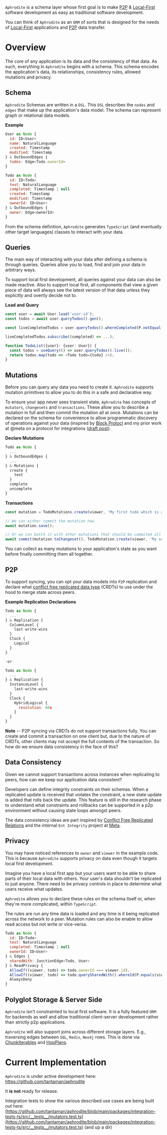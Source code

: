 `Aphrodite` is a schema layer whose first goal is to make [P2P](https://en.wikipedia.org/wiki/Peer-to-peer) & [Local-First](https://www.inkandswitch.com/local-first/) software development as easy as traditional software development.

You can think of `Aphrodite` as an `ORM` of sorts that is designed for the needs of [Local-First](https://www.inkandswitch.com/local-first/) applications and [P2P](https://en.wikipedia.org/wiki/Peer-to-peer) data transfer.

# Overview

The core of any application is its data and the consistency of that data. As such, everything in `Aphrodite` begins with a schema. This schema encodes the application's data, its relationships, consistency rules, allowed mutations and privacy.

## Schema

`Aphrodite` Schemas are written in a `DSL`. This `DSL` describes the `nodes` and `edges` that make up the application's data model. The schema can represent graph or relational data models.

**Example**
```js
User as Node {
  id: ID<User>
  name: NaturalLanguage
  created: Timestamp
  modified: Timestamp
} & OutboundEdges {
  todos: Edge<Todo.ownerId>
}

Todo as Node {
  id: ID<Todo>
  text: NaturalLanguage
  completed: Timestamp | null
  created: Timestamp
  modified: Timestamp
  ownerId: ID<User>
} & OutboundEdges {
  owner: Edge<ownerId>
}
```

From the schema definition, `Aphrodite` generates `TypeScript` (and eventually other target languages) classes to interact with your data.

## Queries

The main way of interacting with your data after defining a schema is through queries. Queries allow you to load, find and join your data in arbitrary ways.

To support local first development, all queries against your data can also be made reactive. Also to support local first, all components that view a given piece of data will always see the latest version of that data unless they explicitly and overtly decide not to.

**Load and Query**
```typescript
const user = await User.load(`user-id`);
const todos = await user.queryTodos().gen();

const liveCompletedTodos = user.queryTodos().whereCompleted(P.notEqual(null)).live();

liveCompletedTodos.subscribe((completed) => ...);

function TodoList({user}: {user: User}) {
  const todos = useQuery(() => user.queryTodos().live());
  return todos.map(todo => <Todo todo={todo} />);
}
```

## Mutations

Before you can query any data you need to create it. `Aphrodite` supports mutation primitives to allow you to do this in a safe and declarative way.

To ensure your app never sees transient state, `Aphrodite` has concepts of `mutators`, `changesets` and `transactions`. These allow you to describe a mutation in full and then commit the mutation all at once. Mutations can be declared on the schema for convenience to allow programmatic discovery of operations against your data (inspired by [Block Protocl](https://blockprotocol.org/) and my prior work at @meta on a protocol for integrations ([draft post](https://github.com/tantaman/tantaman.github.io/blob/master/_drafts/2022-01-26-protocol-for-integrations.markdown)).

**Declare Mutations**
```js
Todo as Node {
  ...
} & OutboundEdges {
  ...
} & Mutations {
  create {
    text
  }
  complete
  uncomplete
}
```

**Transactions**
```js
const mutation = TodoMutations.create(viewer, 'My first todo which is already done!').complete();

// We can either commit the mutation now
await mutation.save();

// Or we can batch it with other mutations that should be commited all at once
await commit(mutation.toChangeset(), TodoMutation.create(viewer, 'My second todo!').toChangeset());
```

You can collect as many mutations to your application's state as you want before finally committing them all together.

## P2P

To support syncing, you can opt your data models into `P2P` replication and declare what [conflict free replicated data type](https://en.wikipedia.org/wiki/Conflict-free_replicated_data_type) (CRDTs) to use under the hood to merge state across peers.

**Example Replication Declarations**
```js
Todo as Node {
  ...
} & Replication {
  ColumnLevel {
    last-write-wins
  }
  Clock {
    Logical
  }
}

-or-

Todo as Node {
  ...
} & Replication {
  InstanceLevel {
    last-write-wins
  }
  Clock {
    HybridLogical {
      resolution: 60s
    }
  }
}
```

**Note** -- P2P syncing via CRDTs do not support transactions fully. You can create and commit a transaction on one client but, due to the nature of CRDTs, other clients may not accept the full contents of the transaction. So how do we ensure data consistency in the face of this?

## Data Consistency

Given we cannot support transactions across instances when replicating to peers, how can we keep our application data consistent?

Developers can define integrity constraints on their schemas. When a replicated update is received that violates the constraint, a new state update is added that rolls back the update. This feature is still in the research phase to understand what constraints and rollbacks can be supported in a p2p environment without causing state loops amongst peers.

The data consistency ideas are part inspired by [Conflict Free Replicated Relations](https://hal.inria.fr/hal-02983557/document) and the internal `Ent Integrity` project at [Meta](https://engineering.fb.com/).

## Privacy

You may have noticed references to `owner` and `viewer` in the example code. This is because `Aphrodite` supports privacy on data even though it targets local first development.

Imagine you have a local first app but your users want to be able to share parts of their local data with others. Your user's data shouldn't be replicated to just anyone. There need to be privacy controls in place to determine what users receive what updates.

`Aphrodite` allows you to declare these rules on the schema itself or, when they're more complicated, within `TypeScript`.

The rules are run any time data is loaded and any time is it being replicated across the network to a peer. Mutation rules can also be enable to allow read access but not write or vice-versa.

```js
Todo as Node {
  id: ID<Todo>
  text: NaturalLanguage
  completed: Timestamp | null
  ownerId: ID<User>
} & Edges {
  sharedWith: JunctionEdge<Todo, User>
} & ReadPrivacy {
  AllowIf((viewer, todo) => todo.ownerId === viewer.id),
  AllowIf((viewer, todo) => todo.querySharedWith().whereId(P.equals(viewer.id)).exists())
  AlwaysDeny
}
```

## Polyglot Storage & Server Side

`Aphrodite` isn't constrainted to local first software. It is a fully featured `ORM` for backends as well and allow traditional client-server development rather than strictly p2p applications.

`Aphrodite` will also support joins across different storage layers. E.g., traversing edges between `SQL`, `Redis`, `Neo4j` rows. This is done via [ChunkIterables](https://gist.github.com/tantaman/bd928ef93619e73365b07899da282996#aside---traversing-across-storage-backends) and [HopPlans](https://github.com/tantaman/aphrodite/blob/main/packages/query-runtime-ts/src/HopPlan.ts).

# Current Implementation

`Aphrodite` is under active development here: https://github.com/tantaman/aphrodite

It **is not** ready for release.

Integration tests to show the various described use cases are being built out here: [https://github.com/tantaman/aphrodite/blob/main/packages/integration-tests-ts/src/__tests__/mutators.test.ts](https://github.com/tantaman/aphrodite/blob/main/packages/integration-tests-ts/src/__tests__/mutators.test.ts) (and up a dir)